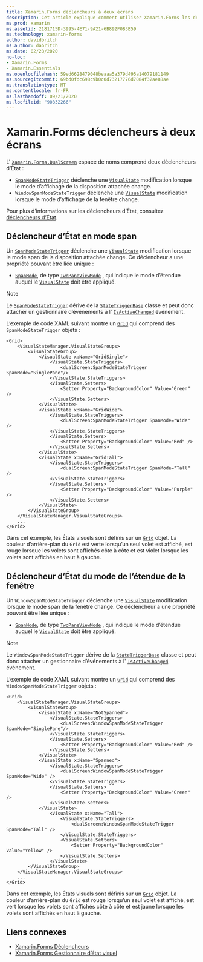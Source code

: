 ```yaml
---
title: Xamarin.Forms déclencheurs à deux écrans
description: Cet article explique comment utiliser Xamarin.Forms les déclencheurs à deux écrans pour répondre aux modifications de l’interface utilisateur avec XAML.
ms.prod: xamarin
ms.assetid: 2181715D-3995-4E71-9A21-6B892F0B3B59
ms.technology: xamarin-forms
author: davidbritch
ms.author: dabritch
ms.date: 02/28/2020
no-loc:
- Xamarin.Forms
- Xamarin.Essentials
ms.openlocfilehash: 59ed6628479048beaaa5a379d495a14079181149
ms.sourcegitcommit: 69bd0fdc698c9b0c0d73217776d7084f32ae88ae
ms.translationtype: MT
ms.contentlocale: fr-FR
ms.lasthandoff: 09/21/2020
ms.locfileid: "90832266"
---
```

# <a name="no-locxamarinforms-dual-screen-triggers"></a>Xamarin.Forms déclencheurs à deux écrans

L' [`Xamarin.Forms.DualScreen`](xref:Xamarin.Forms.DualScreen) espace de noms comprend deux déclencheurs d’État :

- [`SpanModeStateTrigger`](xref:Xamarin.Forms.DualScreen.SpanModeStateTrigger) déclenche une [`VisualState`](xref:Xamarin.Forms.VisualState) modification lorsque le mode d’affichage de la disposition attachée change.
- `WindowSpanModeStateTrigger` déclenche une [`VisualState`](xref:Xamarin.Forms.VisualState) modification lorsque le mode d’affichage de la fenêtre change.

Pour plus d’informations sur les déclencheurs d’État, consultez [déclencheurs d’État](~/xamarin-forms/app-fundamentals/triggers.md#state-triggers).

## <a name="span-mode-state-trigger"></a>Déclencheur d’État en mode span

Un [`SpanModeStateTrigger`](xref:Xamarin.Forms.DualScreen.SpanModeStateTrigger) déclenche une [`VisualState`](xref:Xamarin.Forms.VisualState) modification lorsque le mode span de la disposition attachée change. Ce déclencheur a une propriété pouvant être liée unique :

- [`SpanMode`](xref:Xamarin.Forms.DualScreen.SpanModeStateTrigger.SpanMode), de type [`TwoPaneViewMode`](xref:Xamarin.Forms.DualScreen.SpanModeStateTrigger.SpanMode) , qui indique le mode d’étendue auquel le [`VisualState`](xref:Xamarin.Forms.VisualState) doit être appliqué.

> [!NOTE]
> Le [`SpanModeStateTrigger`](xref:Xamarin.Forms.DualScreen.SpanModeStateTrigger) dérive de la [`StateTriggerBase`](xref:Xamarin.Forms.StateTriggerBase) classe et peut donc attacher un gestionnaire d’événements à l' [`IsActiveChanged`](xref:Xamarin.Forms.StateTriggerBase.IsActiveChanged) événement.

L’exemple de code XAML suivant montre un [`Grid`](xref:Xamarin.Forms.Grid) qui comprend des `SpanModeStateTrigger` objets :

```xaml
<Grid>
    <VisualStateManager.VisualStateGroups>
        <VisualStateGroup>
            <VisualState x:Name="GridSingle">
                <VisualState.StateTriggers>
                    <dualScreen:SpanModeStateTrigger SpanMode="SinglePane"/>
                </VisualState.StateTriggers>
                <VisualState.Setters>
                    <Setter Property="BackgroundColor" Value="Green" />
                </VisualState.Setters>
            </VisualState>
            <VisualState x:Name="GridWide">
                <VisualState.StateTriggers>
                    <dualScreen:SpanModeStateTrigger SpanMode="Wide" />
                </VisualState.StateTriggers>
                <VisualState.Setters>
                    <Setter Property="BackgroundColor" Value="Red" />
                </VisualState.Setters>
            </VisualState>
            <VisualState x:Name="GridTall">
                <VisualState.StateTriggers>
                    <dualScreen:SpanModeStateTrigger SpanMode="Tall" />
                </VisualState.StateTriggers>
                <VisualState.Setters>
                    <Setter Property="BackgroundColor" Value="Purple" />
                </VisualState.Setters>
            </VisualState>
        </VisualStateGroup>
    </VisualStateManager.VisualStateGroups>
    ...
</Grid>
```

Dans cet exemple, les États visuels sont définis sur un [`Grid`](xref:Xamarin.Forms.Grid) objet. La couleur d’arrière-plan du `Grid` est verte lorsqu’un seul volet est affiché, est rouge lorsque les volets sont affichés côte à côte et est violet lorsque les volets sont affichés en haut à gauche.

## <a name="window-span-mode-state-trigger"></a>Déclencheur d’État du mode de l’étendue de la fenêtre

Un `WindowSpanModeStateTrigger` déclenche une [`VisualState`](xref:Xamarin.Forms.VisualState) modification lorsque le mode span de la fenêtre change. Ce déclencheur a une propriété pouvant être liée unique :

- [`SpanMode`](xref:Xamarin.Forms.DualScreen.SpanModeStateTrigger.SpanMode), de type [`TwoPaneViewMode`](xref:Xamarin.Forms.DualScreen.SpanModeStateTrigger.SpanMode) , qui indique le mode d’étendue auquel le [`VisualState`](xref:Xamarin.Forms.VisualState) doit être appliqué.

> [!NOTE]
> Le `WindowSpanModeStateTrigger` dérive de la [`StateTriggerBase`](xref:Xamarin.Forms.StateTriggerBase) classe et peut donc attacher un gestionnaire d’événements à l' [`IsActiveChanged`](xref:Xamarin.Forms.StateTriggerBase.IsActiveChanged) événement.

L’exemple de code XAML suivant montre un [`Grid`](xref:Xamarin.Forms.Grid) qui comprend des `WindowSpanModeStateTrigger` objets :

```xaml
<Grid>
    <VisualStateManager.VisualStateGroups>
        <VisualStateGroup>
            <VisualState x:Name="NotSpanned">
                <VisualState.StateTriggers>
                    <dualScreen:WindowSpanModeStateTrigger SpanMode="SinglePane"/>
                </VisualState.StateTriggers>
                <VisualState.Setters>
                    <Setter Property="BackgroundColor" Value="Red" />
                </VisualState.Setters>
            </VisualState>
            <VisualState x:Name="Spanned">
                <VisualState.StateTriggers>
                    <dualScreen:WindowSpanModeStateTrigger SpanMode="Wide" />
                </VisualState.StateTriggers>
                <VisualState.Setters>
                    <Setter Property="BackgroundColor" Value="Green" />
                </VisualState.Setters>
            </VisualState>
                <VisualState x:Name="Tall">
                    <VisualState.StateTriggers>
                        <dualScreen:WindowSpanModeStateTrigger SpanMode="Tall" />
                    </VisualState.StateTriggers>
                    <VisualState.Setters>
                        <Setter Property="BackgroundColor" Value="Yellow" />
                    </VisualState.Setters>
                </VisualState>
        </VisualStateGroup>
    </VisualStateManager.VisualStateGroups>
    ...
</Grid>    
```

Dans cet exemple, les États visuels sont définis sur un [`Grid`](xref:Xamarin.Forms.Grid) objet. La couleur d’arrière-plan du `Grid` est rouge lorsqu’un seul volet est affiché, est vert lorsque les volets sont affichés côte à côte et est jaune lorsque les volets sont affichés en haut à gauche.

## <a name="related-links"></a>Liens connexes

- [Xamarin.Forms Déclencheurs](~/xamarin-forms/app-fundamentals/triggers.md)
- [Xamarin.Forms Gestionnaire d’état visuel](~/xamarin-forms/user-interface/visual-state-manager.md)
